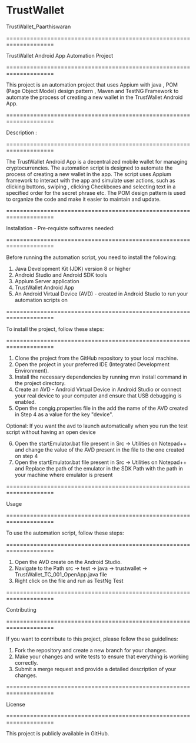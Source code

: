 # TrustWallet
TrustWallet_Paarthiswaran

====================================================================

TrustWallet Android App Automation Project

====================================================================

This project is an automation project that uses Appium with java , POM (Page Object Model) design pattern , Maven and TestNG Framework 
to automate the process of creating a new wallet in the TrustWallet Android App.


====================================================================

Description :

====================================================================

The TrustWallet Android App is a decentralized mobile wallet for managing cryptocurrencies. The automation script is designed to automate the process of 
creating a new wallet in the app. The script uses Appium framework to interact with the app and simulate user actions, such as clicking buttons, swiping , 
clicking Checkboxes and selecting text in a specified order for the secret phrase etc. The POM design pattern is used to organize the code and make it easier 
to maintain and update.


====================================================================

Installation - Pre-requiste softwares needed:

====================================================================

Before running the automation script, you need to install the following:

1. Java Development Kit (JDK) version 8 or higher
2. Android Studio and Android SDK tools
3. Appium Server application
4. TrustWallet Android App
5. An Android Virtual Device (AVD) - created in Android Studio to run your automation scripts on

====================================================================

To install the project, follow these steps:

====================================================================

1. Clone the project from the GitHub repository to your local machine.
2. Open the project in your preferred IDE (Integrated Development Environment).
3. Install the necessary dependencies by running mvn install command in the project directory.
4. Create an AVD - Android Virtual Device in Android Studio or connect your real device to your computer and ensure that USB debugging is enabled.
5. Open the congig.properties file in the add the name of the AVD created in Step 4 as a value for the key "device".

Optional: If you want the avd to launch automatically when you run the test script without having an open device

6. Open the startEmulator.bat file present in  Src -> Utilities on Notepad++ and change the value of the AVD present in the file to the one created on step 4
7. Open the startEmulator.bat file present in  Src -> Utilities on Notepad++ and Replace the path of the emulator in the SDK Path 
   with the path in your machine where emulator is present

====================================================================

Usage

====================================================================

To use the automation script, follow these steps:

====================================================================
1. Open the AVD create on the Android Studio.
2. Navigate to the Path src -> test -> java -> trustwallet -> TrustWallet_TC_001_OpenApp.java file
3. Right click on the file and run as TestNg Test

====================================================================

Contributing

====================================================================

If you want to contribute to this project, please follow these guidelines:

1. Fork the repository and create a new branch for your changes.
2. Make your changes and write tests to ensure that everything is working correctly.
3. Submit a merge request and provide a detailed description of your changes.

====================================================================

License

====================================================================

This project is publicly available in GitHub.
